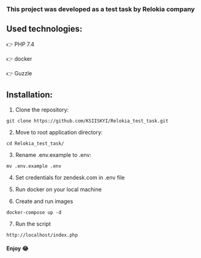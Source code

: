 ### This project was developed as a test task by Relokia company

## Used technologies:

:point_right: PHP 7.4

:point_right: docker

:point_right: Guzzle

## Installation:
1. Clone the repository:
```
git clone https://github.com/KSIISKYI/Relokia_test_task.git
```
2. Move to root application directory:
```
cd Relokia_test_task/
```
3. Rename .env.example to .env:
```
mv .env.example .env
```
4. Set credentials for zendesk.com in .env file

5. Run docker on your local machine

6. Сreate and run images
```
docker-compose up -d
```
7. Run the script
```
http://localhost/index.php
```

#### Enjoy :joy:
